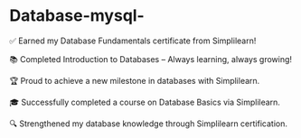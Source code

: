 # Database-mysql-
✅ Earned my Database Fundamentals certificate from Simplilearn!

📚 Completed Introduction to Databases – Always learning, always growing!

🏆 Proud to achieve a new milestone in databases with Simplilearn.

🎓 Successfully completed a course on Database Basics via Simplilearn.

🔍 Strengthened my database knowledge through Simplilearn certification.
